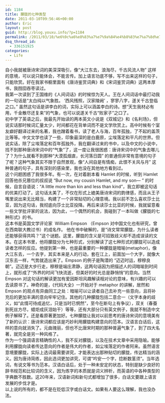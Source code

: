 ```yaml
---
id: 1184
title: 朦胧的七种类型
date: 2011-03-10T09:56:46+00:00
author: Eric
layout: post
guid: http://blog.youxu.info/?p=1184
permalink: /2011/03/10/%e6%9c%a6%e8%83%a7%e7%9a%84%e4%b8%83%e7%a7%8d%e7%b1%bb%e5%9e%8b/
dsq_thread_id:
  - 336151925
categories:
  - Life
---
```

<div id="_mcePaste">
  自小我就被唐诗宋词的美深深吸引，像“大江东去，浪淘尽，千古风流人物” 这样的意境，可以说只能体会，不能言传。加上语言功底不够，写不出来这样的句子，只能欣赏。好在我家书橱里面有《唐诗鉴赏词典》和《宋词鉴赏词典》这两本厚书，我囫囵吞枣读过。
</div>

<div>
</div>

<div>
</div>

<div id="_mcePaste">
  我第一次读到了王国维的《人间词话》的时候惊为天人。王在人间词话中最打动我的一句话是“太白纯以气象胜。 &#8216;西风残照，汉家陵阙&#8217; ，寥寥八字，遂关千古登临之口。” 虽然这句话是讲李白的词，实际上可以涵盖李白的诗。想“天生我材必有用，千金散尽还复来”的气象，也可以说遂关千古“败家子”之口了。
</div>

<div>
</div>

<div>
</div>

<div id="_mcePaste">
  初中学了英语之后，我最先开始读的两本英文小说是《双城记》和《名利场》，但说实话那时候词汇量太少，时间都花在背单词而不是文学欣赏上。高中时候有个室友癖好翻译过来的名著，我也蹭着看书，读了老人与海，百年孤独，了不起的盖茨比等等。中文文学也读了一些，印象最深的是白鹿原，尘埃落定和平凡的世界。但说实话，除了尘埃落定和百年孤独外，我在翻译过来的书中，以及中文的小说中，找不到那种唐诗宋词中的“气象”了，这一度让我很困惑：唐诗宋词中的气象去哪儿了？为什么就看不到那种“大漠孤烟直，长河落日圆” 的普通但非常有意境的句子了呢？这种气象其实不限于自然景观，像“人间自是有情痴，此恨不关风与月” 这种普通的句子，具有深刻的感染里，我也没在其他地方看到过。
</div>

<div>
</div>

<div>
</div>

<div id="_mcePaste">
  这个问题困惑了我很多年。有一次，在对着剧本看 Hamlet 的时候，听到 Hamlet 回答他杀兄篡位的叔叔说 “But now, my cousin Hamlet, and my son— ” 的时候，自言自语说：“A little more than kin and less than kind”，我立即被这句话的优美打动了。这句话太美了，不仅在形式上媲美唐诗宋词的韵律感，而且从王子嘴里说出来无比精当，构建了一个非常贴切的心理意境。我以前不怎么喜欢莎士比亚，因为这句话，我彻底向莎士比亚投降。再后来读莎士比亚的时候，我就留意看一些文学批评家的说法，因为此，一个偶然的机会，我碰到了一本叫做《朦胧的七种形式》的书。
</div>

<div>
</div>

<div>
</div>

<div id="_mcePaste">
  这本书是英国文学评论家  William Empson （Empson 对中国文化也有研究，曾在西南联大教过书）的成名作。 他在书中破解的，是“诗文常常朦胧，为什么读者还能够获得共鸣？”这个谜题。这里，朦胧的含义是可招致歧义却不造成误读的文本。在这本书里，他将朦胧分为七种形式，分别解读了这七种形式的朦胧可以造成读者怎样的反应。他提到第一种，也是最重要的一种朦胧是暗喻(metaphor)，像大江东去，一个去字，其实本来是人的行动，套在江上，前面加一个大字，就像大汉东去一样，气势就造出来了。Empson 的例子是陶潜的 “迈迈时运，穆穆良朝”。迈迈是大步行走，穆穆是端庄肃静，这两句话因为把描述人的词暗喻到时间上，就形成了“外界的时间飞快流逝，但美好的时光总是静悄悄”的意向。当然 Empson 对这句话的解读更加有爱因斯坦风趣解读相对论的意味，有兴趣的可以去读原书了。神奇的是，《代码大全》一开始对于 metaphor 的讲解，居然和 Empson 的观点有异曲同工之处：暗喻可以让读者自己去补充一些意向，且将补充后的更加丰满的意向牢牢记住。其他的几种朦胧包括二意合一（文字本身的歧义，如“此情可待成追忆，只是当时已惘然”，至今在断句上有争议），双关（春蚕到死丝方尽，蜡炬成灰泪始干）等等，还有大部分只有英文例子，我就不制造中文例子解释了。还是看原著更加好。七种朦胧让我对以前思考的唐诗宋词的意境美有了新的认识：唐诗宋词都应该是巧妙利用朦胧构建意向的范本。汉语言白话后，这样的意向就消失了。元曲瑰丽，但也不比唐宋时期的那种普遍气象了，到了四大名著，就完全是另一种风格了。
</div>

<div>
</div>

<div>
</div>

<div id="_mcePaste">
  作为一个强调语言精确性的人，我不反对朦胧，以及在技术文章中采用隐喻。能够利用朦胧向读者传达意向的作者是伟大的作者，如尘埃落定的作者阿来。虽然语言意境要朦胧，实际上选词最需要讲究，才能表达出那种贴切的朦胧，传达精当的涵义。因为唐诗简练，因此选词更加讲究，可谓“吟安一个字，捻断数茎须”。当年选词，有说文等书为范本。汉语白话后，处于一种未安定的状态，特别是缺少良好的辞书规范和比较词的含义，因为炼字的本质就是词义辨析，而英语的中各种类型的字典数不胜数。这20年来，汉语新词和新句式都增加了很多，白话文要跟上语言发展的步伐才是。
</div>

<div id="_mcePaste">
</div>

<div>
</div>

<div>
  以上说的所有的，都不是在贬低汉字或白话文。如果有人要这么理解，我也没办法。
</div>